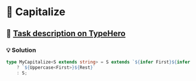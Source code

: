# 📝 Capitalize

## 🔗 [Task description on TypeHero](https://typehero.dev/challenge/capitalize)

### 💡 Solution

```typescript
type MyCapitalize<S extends string> = S extends `${infer First}${infer Rest}`
	? `${Uppercase<First>}${Rest}`
	: S;
```
